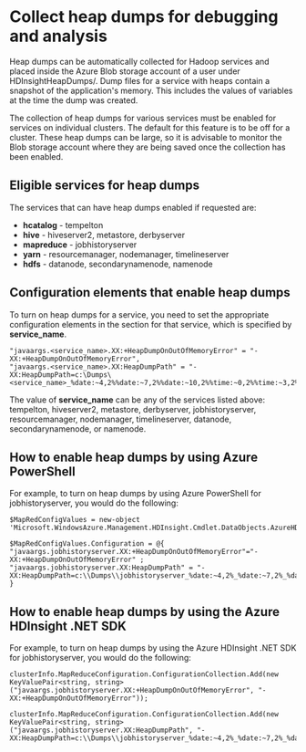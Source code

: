 <properties 
	pageTitle="Collect Heap Dumps for Debugging and Analysis| Azure" 
	description="Collect Heap Dumps for Debugging and Analysis" 
	services="hdinsight" 
	documentationCenter="" 
	authors="bradsev" 
	manager="paulettm" 
	editor="cgronlun"/>

<tags 
	ms.service="hdinsight" 
	ms.workload="big-data" 
	ms.tgt_pltfrm="na" 
	ms.devlang="na" 
	ms.topic="article" 
	ms.date="03/31/2015" 
	ms.author="bradsev"/>

# Collect heap dumps for debugging and analysis

Heap dumps can be automatically collected for Hadoop services and placed inside the Azure Blob storage account of a user under HDInsightHeapDumps/. Dump files for a service with heaps contain a snapshot of the application's memory. This includes the values of variables at the time the dump was created.

The collection of heap dumps for various services must be enabled for services on individual clusters. The default for this feature is to be off for a cluster. These heap dumps can be large, so it is advisable to monitor the Blob storage account where they are being saved once the collection has been enabled.


## <a name="whichServices"></a>Eligible services for heap dumps

The services that can have heap dumps enabled if requested are: 

*  **hcatalog** - tempelton
*  **hive** - hiveserver2, metastore, derbyserver 
*  **mapreduce** - jobhistoryserver 
*  **yarn** - resourcemanager, nodemanager, timelineserver 
*  **hdfs** - datanode, secondarynamenode, namenode

## <a name="configuration"></a>Configuration elements that enable heap dumps

To turn on heap dumps for a service, you need to set the appropriate configuration elements in the section for that service, which is specified by **service_name**.

	"javaargs.<service_name>.XX:+HeapDumpOnOutOfMemoryError" = "-XX:+HeapDumpOnOutOfMemoryError",
	"javaargs.<service_name>.XX:HeapDumpPath" = "-XX:HeapDumpPath=c:\Dumps\<service_name>_%date:~4,2%%date:~7,2%%date:~10,2%%time:~0,2%%time:~3,2%%time:~6,2%.hprof" 

The value of **service_name** can be any of the services listed above: tempelton, hiveserver2, metastore, derbyserver, jobhistoryserver, resourcemanager, nodemanager, timelineserver, datanode, secondarynamenode, or namenode.

## <a name="powershell"></a>How to enable heap dumps by using Azure PowerShell

For example, to turn on heap dumps by using Azure PowerShell for jobhistoryserver, you would do the following:

	$MapRedConfigValues = new-object 'Microsoft.WindowsAzure.Management.HDInsight.Cmdlet.DataObjects.AzureHDInsightMapReduceConfiguration'

	$MapRedConfigValues.Configuration = @{ "javaargs.jobhistoryserver.XX:+HeapDumpOnOutOfMemoryError"="-XX:+HeapDumpOnOutOfMemoryError" ; "javaargs.jobhistoryserver.XX:HeapDumpPath" = "-XX:HeapDumpPath=c:\\Dumps\\jobhistoryserver_%date:~4,2%_%date:~7,2%_%date:~10,2%_%time:~0,2%_%time:~3,2%_%time:~6,2%.hprof" }

## <a name="sdk"></a>How to enable heap dumps by using the Azure HDInsight .NET SDK

For example, to turn on heap dumps by using the Azure HDInsight .NET SDK for jobhistoryserver, you would do the following:

	clusterInfo.MapReduceConfiguration.ConfigurationCollection.Add(new KeyValuePair<string, string>("javaargs.jobhistoryserver.XX:+HeapDumpOnOutOfMemoryError", "-XX:+HeapDumpOnOutOfMemoryError"));

	clusterInfo.MapReduceConfiguration.ConfigurationCollection.Add(new KeyValuePair<string, string>("javaargs.jobhistoryserver.XX:HeapDumpPath", "-XX:HeapDumpPath=c:\\Dumps\\jobhistoryserver_%date:~4,2%_%date:~7,2%_%date:~10,2%_%time:~0,2%_%time:~3,2%_%time:~6,2%.hprof"));



